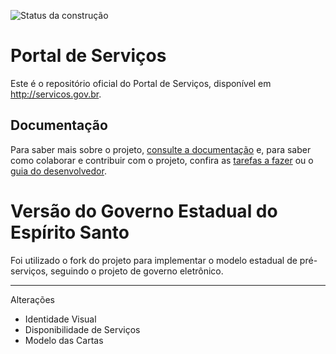 ![Status da construção](https://travis-ci.org/prodest/portal-de-servicos.svg?branch=master)


Portal de Serviços
====

Este é o repositório oficial do Portal de Serviços, disponível em http://servicos.gov.br.

Documentação
-----

Para saber mais sobre o projeto, [consulte a documentação](http://servicosgovbr.github.io/portal-de-servicos/) e,
para saber como colaborar e contribuir com o projeto, confira as [tarefas a fazer][ISSUES] ou o
[guia do desenvolvedor](http://servicosgovbr.github.io/portal-de-servicos/desenvolvimento/index.html).

[ISSUES]:https://github.com/prodest/portal-de-servicos/issues

Versão do Governo Estadual do Espírito Santo
===

Foi utilizado o fork do projeto para implementar o modelo estadual de pré-serviços, seguindo o projeto de governo eletrônico.

----
Alterações
- Identidade Visual
- Disponibilidade de Serviços
- Modelo das Cartas
